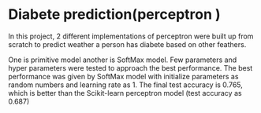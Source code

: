 # Diabete prediction(perceptron )
In this project, 2 different implementations of perceptron were built up from scratch to predict weather a person has diabete based on other feathers.

One is primitive model another is SoftMax model. Few parameters and hyper parameters were tested to approach the best performance. The best performance was given by SoftMax model with initialize parameters as random numbers and learning rate as 1. The final test accuracy is 0.765, which is better than the Scikit-learn perceptron model (test accuracy as 0.687)
